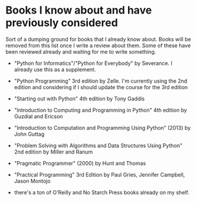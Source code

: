 # Books I know about and have previously considered

Sort of a dumping ground for books that I already know about.  Books will be removed from this list once I write a review about them.  Some of these have been reviewed already and waiting for me to write something.

* "Python for Informatics"/"Python for Everybody" by Severance. I already use this as a supplement.
* "Python Programming" 3rd edition by Zelle.  I'm currently using the 2nd edition and considering if I should update the course for the 3rd edition
* "Starting out with Python" 4th edition by Tony Gaddis
* "Introduction to Computing and Programming in Python" 4th edition by Guzdial and Ericson
* "Introduction to Computation and Programming Using Python" (2013) by John Guttag
* "Problem Solving with Algorithms and Data Structures Using Python" 2nd edition by Miller and Ranum
* "Pragmatic Programmer" (2000) by Hunt and Thomas
* "Practical Programming" 3rd Edition by Paul Gries, Jennifer Campbell, Jason Montojo

* there's a ton of O'Reilly and No Starch Press books already on my shelf.
